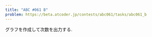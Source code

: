 ```yaml
---
title: "ABC #061 B"
problem: https://beta.atcoder.jp/contests/abc061/tasks/abc061_b
---
```

グラフを作成して次数を出力する.
